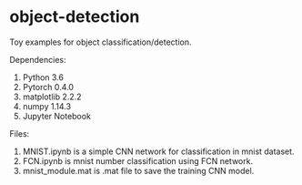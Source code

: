 # object-detection
Toy examples for object classification/detection.


Dependencies:
 1. Python 3.6
 2. Pytorch 0.4.0 
 3. matplotlib 2.2.2
 4. numpy 1.14.3
 5. Jupyter Notebook


Files:
 1. MNIST.ipynb is a simple CNN network for classification in mnist dataset.   
 2. FCN.ipynb is mnist number classification using FCN network.   
 3. mnist_module.mat is .mat file to save the training CNN model.   

